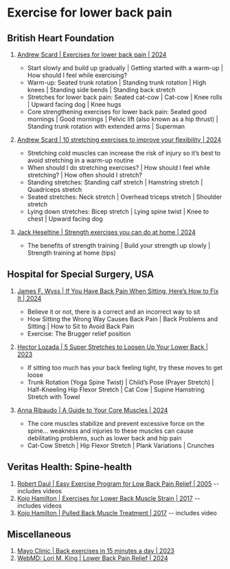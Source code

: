 # Exercise for lower back pain


## British Heart Foundation

1. [Andrew Scard | Exercises for lower back pain | 2024](https://www.bhf.org.uk/informationsupport/heart-matters-magazine/activity/exercises-for-lower-back-pain)
   - Start slowly and build up gradually | Getting started with a warm-up | How should I feel while exercising?
   - Warm-up: Seated trunk rotation | Standing trunk rotation | High knees | Standing side bends | Standing back stretch
   - Stretches for lower back pain: Seated cat-cow | Cat-cow | Knee rolls | Upward facing dog | Knee hugs
   - Core strengthening exercises for lower back pain: Seated good mornings | Good mornings |
     Pelvic lift (also known as a hip thrust) | Standing trunk rotation with extended arms | Superman

1. [Andrew Scard | 10 stretching exercises to improve your flexibility | 2024](https://www.bhf.org.uk/informationsupport/heart-matters-magazine/activity/stretching-exercises)
   - Stretching cold muscles can increase the risk of injury so it’s best to avoid stretching in a warm-up routine
   - When should I do stretching exercises? | How should I feel while stretching? | How often should I stretch?
   - Standing stretches: Standing calf stretch | Hamstring stretch | Quadriceps stretch
   - Seated stretches: Neck stretch | Overhead triceps stretch | Shoulder stretch
   - Lying down stretches: Bicep stretch | Lying spine twist | Knee to chest | Upward facing dog

1. [Jack Heseltine | Strength exercises you can do at home | 2024](https://www.bhf.org.uk/informationsupport/heart-matters-magazine/activity/strength-exercises)
   - The benefits of strength training | Build your strength up slowly | Strength training at home (tips)


## Hospital for Special Surgery, USA

1. [James F. Wyss | If You Have Back Pain When Sitting, Here’s How to Fix It | 2024](https://www.hss.edu/article_back-pain-when-sitting.asp)
   - Believe it or not, there is a correct and an incorrect way to sit
   - How Sitting the Wrong Way Causes Back Pain | Back Problems and Sitting | How to Sit to Avoid Back Pain
   - Exercise: The Brugger relief position

1. [Hector Lozada | 5 Super Stretches to Loosen Up Your Lower Back | 2023](https://www.hss.edu/article_stretches-to-loosen-lower-back.asp)
   - If sitting too much has your back feeling tight, try these moves to get loose
   - Trunk Rotation (Yoga Spine Twist) | Child’s Pose (Prayer Stretch) | Half-Kneeling Hip Flexor Stretch |
     Cat Cow | Supine Hamstring Stretch with Towel

1. [Anna Ribaudo | A Guide to Your Core Muscles | 2024](https://www.hss.edu/article_what-are-core-muscles.asp)
   - The core muscles stabilize and prevent excessive force on the spine...
     weakness and injuries to these muscles can cause debilitating problems, such as lower back and hip pain
   - Cat-Cow Stretch | Hip Flexor Stretch | Plank Variations | Crunches


## Veritas Health: Spine-health

1. [Robert Daul | Easy Exercise Program for Low Back Pain Relief | 2005](https://www.spine-health.com/wellness/exercise/easy-exercise-program-low-back-pain-relief) -- includes videos
1. [Kojo Hamilton | Exercises for Lower Back Muscle Strain | 2017](https://www.spine-health.com/conditions/lower-back-pain/exercises-lower-back-muscle-strain) -- includes videos
1. [Kojo Hamilton | Pulled Back Muscle Treatment | 2017](https://www.spine-health.com/conditions/lower-back-pain/pulled-back-muscle-treatment) -- includes video


## Miscellaneous

1. [Mayo Clinic | Back exercises in 15 minutes a day | 2023](https://www.mayoclinic.org/healthy-lifestyle/adult-health/in-depth/back-pain/art-20546859)
1. [WebMD: Lori M. King | Lower Back Pain Relief | 2024](https://www.webmd.com/back-pain/what-helps-with-lower-back-pain)

